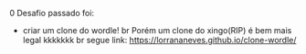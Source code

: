 0 Desafio passado foi:
 - criar um clone do wordle!
br Porém um clone do xingo(RIP) é bem mais legal kkkkkkk
br segue link: https://lorrananeves.github.io/clone-wordle/
